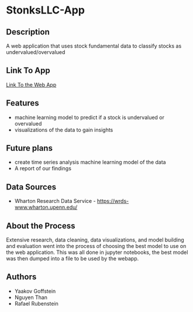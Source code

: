 # StonksLLC-App

## Description
A web application that uses stock fundamental data to classify stocks as undervalued/overvalued

## Link To App
[Link To the Web App](https://stonksllc.streamlit.app/) 


## Features
- machine learning model to predict if a stock is undervalued or overvalued
- visualizations of the data to gain insights 


## Future plans 
- create time series analysis machine learning model of the data 
- A report of our findings 

## Data Sources
- Wharton Research Data Service - https://wrds-www.wharton.upenn.edu/

## About the Process

Extensive research, data cleaning, data visualizations, and model building and evaluation went into the process of choosing the best model to use on the web application. This was all done in jupyter notebooks, the best model was then dumped into a file to be used by the webapp. 

## Authors 
- Yaakov Goffstein 
- Nguyen Than
- Rafael Rubenstein
